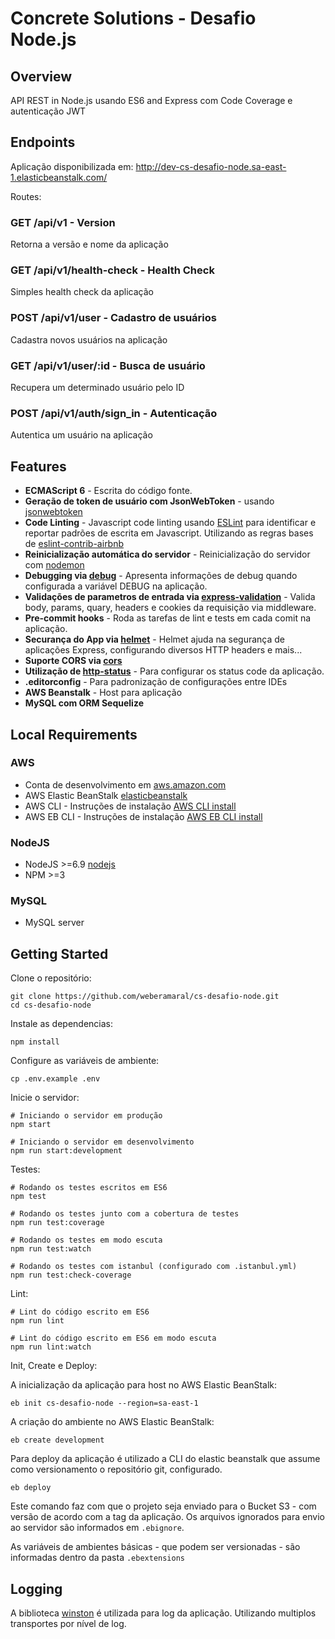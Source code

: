 # Concrete Solutions - Desafio Node.js

## Overview
API REST in Node.js usando ES6 and Express com Code Coverage e autenticação JWT

## Endpoints

Aplicação disponibilizada em:
http://dev-cs-desafio-node.sa-east-1.elasticbeanstalk.com/

Routes:

### GET  /api/v1 - Version
Retorna a versão e nome da aplicação

### GET /api/v1/health-check - Health Check
Simples health check da aplicação

### POST /api/v1/user - Cadastro de usuários
Cadastra novos usuários na aplicação

### GET /api/v1/user/:id - Busca de usuário
Recupera um determinado usuário pelo ID

### POST /api/v1/auth/sign_in - Autenticação
Autentica um usuário na aplicação

## Features

* **ECMAScript 6** - Escrita do código fonte.
* **Geração de token de usuário com JsonWebToken** - usando [jsonwebtoken](https://www.npmjs.com/package/jsonwebtoken)
* **Code Linting** - Javascript code linting usando [ESLint](http://eslint.org/) para identificar e reportar padrões de 
escrita em Javascript. Utilizando as regras bases de [eslint-contrib-airbnb](https://github.com/airbnb/javascript/tree/master/packages/eslint-config-airbnb)
* **Reinicialização automática do servidor** - Reinicialização do servidor com [nodemon](https://github.com/remy/nodemon)
* **Debugging via [debug](https://www.npmjs.com/package/debug)** - Apresenta informações de debug quando configurada a 
variável DEBUG na aplicação.
* **Validações de parametros de entrada via [express-validation](https://www.npmjs.com/package/express-validation)** - Valida
body, params, quary, headers e cookies da requisição via middleware.
* **Pre-commit hooks** - Roda as tarefas de lint e tests em cada comit na aplicação.
* **Securança do App via [helmet](https://github.com/helmetjs/helmet)** - Helmet ajuda na segurança de aplicações Express, configurando
diversos HTTP headers e mais...
* **Suporte CORS via [cors](https://github.com/expressjs/cors)** 
* **Utilização de [http-status](https://www.npmjs.com/package/http-status)** - Para configurar os status code da aplicação.
* **.editorconfig** - Para padronização de configurações entre IDEs
* **AWS Beanstalk** - Host para aplicação
* **MySQL com ORM Sequelize**

## Local Requirements

### AWS
* Conta de desenvolvimento em [aws.amazon.com](aws.amazon.com)
* AWS Elastic BeanStalk [elasticbeanstalk](https://aws.amazon.com/pt/elasticbeanstalk/)
* AWS CLI - Instruções de instalação [AWS CLI install](http://docs.aws.amazon.com/cli/latest/userguide/installing.html)
* AWS EB CLI - Instruções de instalação [AWS EB CLI install](http://docs.aws.amazon.com/elasticbeanstalk/latest/dg/eb-cli3-install.html)

### NodeJS
* NodeJS >=6.9 [nodejs](https://nodejs.org/en/)
* NPM >=3

### MySQL
* MySQL server

## Getting Started
Clone o repositório:
```
git clone https://github.com/weberamaral/cs-desafio-node.git
cd cs-desafio-node
```

Instale as dependencias:
```
npm install
```

Configure as variáveis de ambiente:
```
cp .env.example .env
```

Inicie o servidor:
```
# Iniciando o servidor em produção
npm start

# Iniciando o servidor em desenvolvimento
npm run start:development
```

Testes:
```
# Rodando os testes escritos em ES6
npm test

# Rodando os testes junto com a cobertura de testes
npm run test:coverage

# Rodando os testes em modo escuta
npm run test:watch

# Rodando os testes com istanbul (configurado com .istanbul.yml)
npm run test:check-coverage
```

Lint:
```
# Lint do código escrito em ES6
npm run lint

# Lint do código escrito em ES6 em modo escuta
npm run lint:watch
```

Init, Create e Deploy:

A inicialização da aplicação para host no AWS Elastic BeanStalk:

```
eb init cs-desafio-node --region=sa-east-1
```

A criação do ambiente no AWS Elastic BeanStalk:

```
eb create development 
```

Para deploy da aplicação é utilizado a CLI do elastic beanstalk que assume como versionamento o repositório git, 
configurado.

```
eb deploy
```

Este comando faz com que o projeto seja enviado para o Bucket S3 - com versão de acordo com a tag da aplicação.
Os arquivos ignorados para envio ao servidor são informados em `.ebignore`.

As variáveis de ambientes básicas - que podem ser versionadas - são informadas dentro da pasta `.ebextensions`

## Logging
A biblioteca [winston](https://www.npmjs.com/package/winston) é utilizada para log da aplicação. Utilizando 
multiplos transportes por nível de log.
